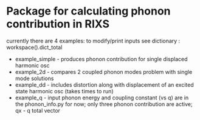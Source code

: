 # Package for calculating  phonon contribution in RIXS
currently there are 4 examples:
to modify/print inputs see dictionary : workspace().dict_total

- example_simple - produces phonon contribution for single displaced harmonic osc
- example_2d - compares 2 coupled phonon modes problem with single mode solutions
- example_dd - includes distortion along with displacement of an excited state harmonic osc
               (takes times to run)
- example_q - input phonon energy and coupling constant (vs q) are in the phonon_info.py for now;  only three phonon contribution are active; qx - q total vector
